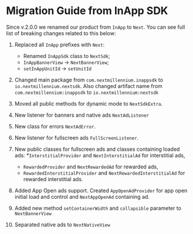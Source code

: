 # Migration Guide from InApp SDK

Since v.2.0.0 we renamed our product from `InApp` to `Next`. You can see full list of breaking
changes related to this below:

1. Replaced all `InApp` prefixes with `Next`:
    * Renamed `InAppSdk` class to `NextSdk`;
    * `InAppBannerView` -> `NextBannerView`;
    * `setInAppUnitId` -> `setUnitId`

2. Changed main package from `com.nextmillennium.inappsdk` to `io.nextmillennium.nextsdk`. Also
   changed artifact name from `com.nextmillennium:inappsdk` to `io.nextmillennium:nextsdk`
3. Moved all public methods for dynamic mode to `NextSdkExtra`.
4. New listener for banners and native ads `NextAdListener`
5. New class for errors `NextAdError`.
6. New listener for fullscreen ads `FullScreenListener`.
7. New public classes for fullscreen ads and classes containing loaded ads:
   *`InterstitialProvider` and `NextInterstitialAd` for interstitial ads,
    * `RewardedProvider` and `NextRewardedAd` for rewarded ads,
    * `RewardedInterstitialProvider` and `NextRewardedInterstitialAd` for rewarded interstitial ads.

8. Added App Open ads support. Created `AppOpenAdProvider` for app open initial load and control
   and `NextAppOpenAd` containing ad.
9. Added new method `setContainerWidth` and `collapsible` parameter to `NextBannerView`
10. Separated native ads to `NextNativeView`
